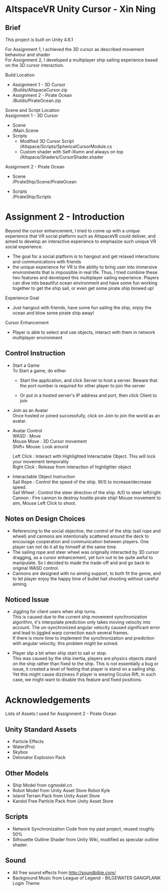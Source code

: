 # AltspaceVR Unity Cursor - Xin Ning  

## Brief  
This project is built on Unity 4.6.1

For Assignment 1, I achieved the 3D cursor as described movement behaviour and shader   
For Assignment 2, I developed a multiplayer ship sailing experience based on the 3D cursor interaction.  

Build Location  
  - Assignment 1 - 3D Cursor  
	/Builds/AltspaceCursor.zip    
  - Assignment 2 - Pirate Ocean  
	/Builds/PirateOcean.zip  

Scene and Script Location  
  Assignment 1 - 3D Cursor  
  - Scene  
      /Main.Scene  
  - Scripts  
	  - Modified 3D Cursor Script  
		/Altspace/Scripts/SphericalCursorModule.cs  
	  - Custom shader with Self-Illumn and always on top  
		/Altspace/Shaders/CursorShader.shader  
	
Assignment  2 - Pirate Ocean  
  - Scene  
		/PirateShip/Scene/PirateOcean  

- Scripts  
		/PirateShip/Scripts  

		  
		  
# Assignment 2 - Introduction
Beyond the cursor enhancement, I tried to come up with a unique experience that VR social platform such as AltspaceVR could deliver, and aimed to develop an interactive experience to emphasize such unique VR social experience.  
- The goal for a social platform is to hangout and get relaxed interactions and communications with friends
- the unique experience for VR is the ability to bring user into immersive environments that is impossible in real life. 
Thus, I tried combine these two features and developed this multiplayer sailing experience. Players can dive into beautiful ocean environment and have some fun working together to get the ship sail, or even get some pirate ship blowed up!

Experience Goal
- Just hangout with friends, have some fun sailing the ship, enjoy the ocean and blow some pirate ship away!

Cursor Enhancement
- Player is able to select and use objects, interact with them in network multiplayer environment


## Control Instruction
- Start a Game  
  To Start a game, do either  
	- Start the application, and click Server to host a server. Beware that the port number is required for other player to join the server  
	
  	- Or put in a hosted server's IP address and port, then click Client to join
    
- Join as an Avatar  
  Once hosted or joined successfully, click on Join to join the world as an avatar.
  
- Avatar Control  
  WASD        : Move  
  Mouse Move  : 3D Cursor movement  
  Shift+ Mouse: Look around  
  
  Left Click  : Interact with Highlighted Interactable Object. This will lock your movement temporalily  
  Right Click : Release from interaction of highlighter object  
  
- Interactable Object Instruction  
  Sail Rope   : Control the speed of the ship. W/S to increase/decrease speed.  
  Sail Wheel  : Control the steer direction of the ship. A/D to steer left/right.  
  Cannon      : Fire cannon to destroy hostile pirate ship! Mouse movement to aim, Mouse Left Click to shoot.   


## Notes on Design Choices
- Referencing to the social objective, the control of the ship (sail rope and wheel) and cannons are intentionally scattered around the deck to encourage cooperation and communication between players. One player can not do it all by himself at the same time.  
- The sailing rope and steer wheel was originally interacted by 3D cursor dragging, as a cursor enhancement, yet turn out to be quite awful to manipulate. So I decided to made the trade-off and and go back to original WASD control.  
- Cannons are designed with no aiming support, to both fit the genre, and to let player enjoy the happy time of bullet hail shooting without careful aiming.  


## Noticed Issue  
- Jiggling for client users when ship turns.  
  This is caused due to the current ship movement synchronization algorithm, it's interpolate prediction only takes moving velocity into account. The un-synchronized angular velocity caused significant error and lead to jiggled warp correction each several frames.  
  If there is more time to implement the synchronization and prediction with angular velocity, this problem might be solved.  
  
- Player slip a bit when ship start to sail or stop.  
  This was caused by the ship inertia, players are physics objects stand on the ship rather than fixed to the ship. This is not essentially a bug or issue, it created a level of feeling that player is stand on a sailing ship. Yet this might cause dizziness if player is wearing Oculus Rift, in such case, we might want to disable this feature and fixed positions.  

  
  
# Acknowledgements
Lists of Assets I used for Assignment 2 - Pirate Ocean

## Unity Standard Assets  
  - Particle Effects  
  - Water(Pro)  
  - Skybox  
  - Detonator Explosion Pack  
  
## Other Models  
  - Ship Model from cgmodel.cn  
  - Robot Model from Unity Asset Store Robot Kyle  
  - Island Terrain Pack from Unity Asset Store  
  - Kandol Free Particle Pack from Unity Asset Store  
  
## Scripts
  - Network Synchronization Code from my past project, reused roughly 50%  
  - Silhouette Outline Shader from Unity Wiki, modified as specular outline shader.  
  
## Sound
  - All free sound effects from http://soundbible.com/  
  - Background Music from League of Legend - BILGEWATER GANGPLANK Login Theme  
  
